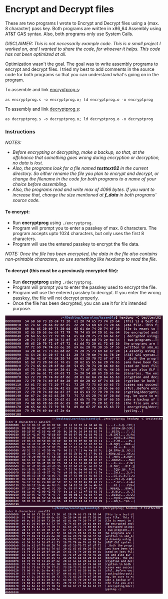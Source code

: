 # Encrypt and Decrypt files
These are two programs I wrote to Encrypt and Decrypt files using a (max. 8 character) pass key.
Both programs are written in x86_64 Assembly using AT&T GAS syntax. Also, both programs only use System Calls.

_DISCLAIMER: This is not necessarily example code. This is a small project I worked on, and I wanted to share the code, for whoever it helps. This code has not been optimized at all._

Optimization wasn't the goal. The goal was to write assembly programs to encrypt and decrypt files.
I tried my best to add comments in the source code for both programs so that you can understand what's going on in the program.

To assemble and link [encryptprog.s](https://github.com/Demkeys/x86_64AssemblyATTGASExamples/blob/master/MyProjects/EncryptAndDecryptFile/encryptprog.s):

`as encryptprog.s -o encryptprog.o; ld encryptprog.o -o encryptprog`

To assembly and link [decryptprog.s](https://github.com/Demkeys/x86_64AssemblyATTGASExamples/blob/master/MyProjects/EncryptAndDecryptFile/decryptprog.s):

`as decryptprog.s -o decryptprog.o; ld decryptprog.o -o decryptprog`

### Instructions
_NOTES:_
* _Before encrypting or decrypting, make a backup, so that, at the offchance that something goes wrong during encryption or decryption, no data is lost._
* _Also, the programs look for a file named __testtext02__ in the current directory. So either rename the file you plan to encrypt and decrypt, or change the filename in the code for both programs to a name of your choice before assembling._
* _Also, the programs read and write max of 4096 bytes. If you want to increase that, change the size mentioned at __f_data__ in both programs' source code._
#### To encrypt:
* Run __encryptprog__ using `./encryptprog`. 
* Program will prompt you to enter a passkey of max. 8 characters. The program accepts upto 1024 characters, but only uses the first 8 characters.
* Program will use the entered passkey to encrypt the file data.

_NOTE: Once the file has been encrypted, the data in the file also contains non-printable characters, so use something like hexdump to read the file._

#### To decrypt (this must be a previously encrypted file):
* Run __decryptprog__ using `./decryptprog`. 
* Program will prompt you to enter the passkey used to encrypt the file. 
* Program will use the entered passkey to decrypt. If you enter the wrong passkey, the file will not decrypt properly.
* Once the file has been decrypted, you can use it for it's intended purpose.

![picture alt](https://github.com/Demkeys/x86_64AssemblyATTGASExamples/blob/master/MyProjects/EncryptAndDecryptFile/screencap01.png)
![picture alt](https://github.com/Demkeys/x86_64AssemblyATTGASExamples/blob/master/MyProjects/EncryptAndDecryptFile/screencap02.png)
![picture alt](https://github.com/Demkeys/x86_64AssemblyATTGASExamples/blob/master/MyProjects/EncryptAndDecryptFile/screencap03.png)
